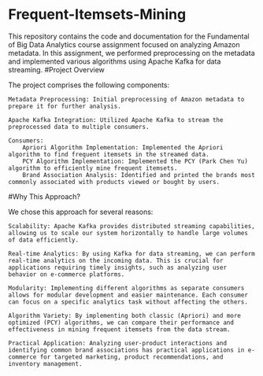 # Frequent-Itemsets-Mining
This repository contains the code and documentation for the Fundamental of Big Data Analytics course assignment focused on analyzing Amazon metadata. In this assignment, we performed preprocessing on the metadata and implemented various algorithms using Apache Kafka for data streaming.
#Project Overview

The project comprises the following components:

    Metadata Preprocessing: Initial preprocessing of Amazon metadata to prepare it for further analysis.

    Apache Kafka Integration: Utilized Apache Kafka to stream the preprocessed data to multiple consumers.

    Consumers:
        Apriori Algorithm Implementation: Implemented the Apriori algorithm to find frequent itemsets in the streamed data.
        PCY Algorithm Implementation: Implemented the PCY (Park Chen Yu) algorithm to efficiently mine frequent itemsets.
        Brand Association Analysis: Identified and printed the brands most commonly associated with products viewed or bought by users.

#Why This Approach?

We chose this approach for several reasons:

    Scalability: Apache Kafka provides distributed streaming capabilities, allowing us to scale our system horizontally to handle large volumes of data efficiently.

    Real-time Analytics: By using Kafka for data streaming, we can perform real-time analytics on the incoming data. This is crucial for applications requiring timely insights, such as analyzing user behavior on e-commerce platforms.

    Modularity: Implementing different algorithms as separate consumers allows for modular development and easier maintenance. Each consumer can focus on a specific analytics task without affecting the others.

    Algorithm Variety: By implementing both classic (Apriori) and more optimized (PCY) algorithms, we can compare their performance and effectiveness in mining frequent itemsets from the data stream.

    Practical Application: Analyzing user-product interactions and identifying common brand associations has practical applications in e-commerce for targeted marketing, product recommendations, and inventory management.
